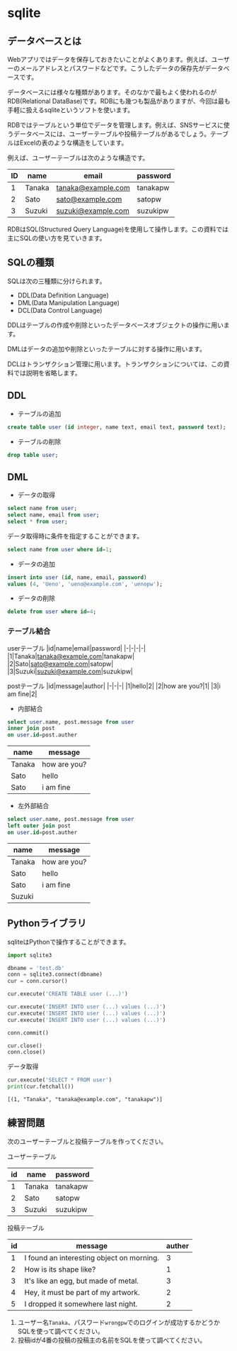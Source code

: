 # sqlite

## データベースとは

Webアプリではデータを保存しておきたいことがよくあります。例えば、ユーザーのメールアドレスとパスワードなどです。こうしたデータの保存先がデータベースです。

データベースには様々な種類があります。そのなかで最もよく使われるのがRDB(Relational DataBase)です。RDBにも幾つも製品がありますが、今回は最も手軽に扱えるsqliteというソフトを使います。

RDBではテーブルという単位でデータを管理します。例えば、SNSサービスに使うデータベースには、ユーザーテーブルや投稿テーブルがあるでしょう。テーブルはExcelの表のような構造をしています。

例えば、ユーザーテーブルは次のような構造です。

|ID|name|email|password|
|-|-|-|-|
|1|Tanaka|tanaka@example.com|tanakapw|
|2|Sato|sato@example.com|satopw|
|3|Suzuki|suzuki@example.com|suzukipw|

RDBはSQL(Structured Query Language)を使用して操作します。この資料では主にSQLの使い方を見ていきます。

## SQLの種類

SQLは次の三種類に分けられます。

- DDL(Data Definition Language)
- DML(Data Manipulation Language)
- DCL(Data Control Language)

DDLはテーブルの作成や削除といったデータベースオブジェクトの操作に用います。

DMLはデータの追加や削除といったテーブルに対する操作に用います。

DCLはトランザクション管理に用います。トランザクションについては、この資料では説明を省略します。

## DDL

- テーブルの追加

```sql
create table user (id integer, name text, email text, password text);
```

- テーブルの削除

```sql
drop table user;
```

## DML

- データの取得

```sql
select name from user;
select name, email from user;
select * from user;
```

データ取得時に条件を指定することができます。

```sql
select name from user where id=1;
```

- データの追加

```sql
insert into user (id, name, email, password)
values (4, 'Ueno', 'ueno@example.com', 'uenopw');
```

- データの削除

```sql
delete from user where id=4;
```

### テーブル結合

userテーブル
|id|name|email|password|
|-|-|-|-|
|1|Tanaka|tanaka@example.com|tanakapw|
|2|Sato|sato@example.com|satopw|
|3|Suzuki|suzuki@example.com|suzukipw|

postテーブル
|id|message|author|
|-|-|-|
|1|hello|2|
|2|how are you?|1|
|3|i am fine|2|

- 内部結合

```sql
select user.name, post.message from user
inner join post
on user.id=post.auther
```

|name|message|
|-|-|
|Tanaka|how are you?|
|Sato|hello|
|Sato|i am fine|

- 左外部結合

```sql
select user.name, post.message from user
left outer join post
on user.id=post.auther
```

|name|message|
|-|-|
|Tanaka|how are you?|
|Sato|hello|
|Sato|i am fine|
|Suzuki||

## Pythonライブラリ

sqliteはPythonで操作することができます。

```python
import sqlite3

dbname = 'test.db'
conn = sqlite3.connect(dbname)
cur = conn.cursor()

cur.execute('CREATE TABLE user (...)')

cur.execute('INSERT INTO user (...) values (...)')
cur.execute('INSERT INTO user (...) values (...)')
cur.execute('INSERT INTO user (...) values (...)')

conn.commit()

cur.close()
conn.close()
```

データ取得

```python
cur.execute('SELECT * FROM user')
print(cur.fetchall())
```

```
[(1, "Tanaka", "tanaka@example.com", "tanakapw")]
```

## 練習問題

次のユーザーテーブルと投稿テーブルを作ってください。

ユーザーテーブル

|id|name|password|
|-|-|-|
|1|Tanaka|tanakapw|
|2|Sato|satopw|
|3|Suzuki|suzukipw|

投稿テーブル

|id|message|auther|
|-|-|-|
|1|I found an interesting object on morning.|3|
|2|How is its shape like?|1|
|3|It's like an egg, but made of metal.|3|
|4|Hey, it must be part of my artwork.|2|
|5|I dropped it somewhere last night.|2|

1. ユーザー名`Tanaka`、パスワード`wrongpw`でのログインが成功するかどうかSQLを使って調べてください。
1. 投稿idが4番の投稿の投稿主の名前をSQLを使って調べてください。

<!--
```sql
create table user (id integer, name text, password text);

create table post (id integer, message text, auther integer);

insert into user (id, name, password)
values (1, 'Tanaka', 'tanakapw'),
       (2, 'Sato','satopw'),
       (3, 'Suzuki', 'suzukipw');

insert into post (id, message, author)
values (1, 'I found an interesting object on morning', 3),
       (2, 'How is its shape like?', 1),
       (3, 'It''s like an egg, but made of metal.', 3),
       (4, 'Hey, it must be part of my artwork.', 2),
       (5, 'I dropped it somewhare last night.', 2);

select name from user
inner join on post
on user.id=post.author
where post.id=4;
```
-->
